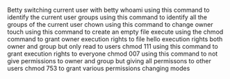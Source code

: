 Betty switching current user with betty
whoami using this command to identify the current user
groups using this command to identify all the groups of the current user
chown using this command to change owner
touch using this command to create an empty file
execute using the chmod command to grant owner execution rights to file hello
execution rights both owner and group but only read to users
chmod 111 using this command to grant execution rights to everyone
chmod 007 using this command to not give permissions to owner and group but giving all permissons to other users
chmod 753 to grant various permissions
changing modes
